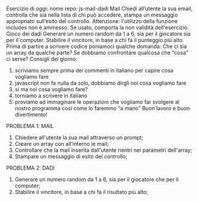 Esercizio di oggi:
nome repo: js-mail-dadi
Mail
Chiedi all’utente la sua email,
controlla che sia nella lista di chi può accedere,
stampa un messaggio appropriato sull’esito del controllo.
Attenzione: l'utilizzo della funzione includes non è ammesso. Se usato, comporta la non validità dell'esercizio.
Gioco dei dadi
Generare un numero random da 1 a 6, sia per il giocatore sia per il computer.
Stabilire il vincitore, in base a chi fa il punteggio più alto.
Prima di partire a scrivere codice poniamoci qualche domanda:
Che ci sia un array da qualche parte?
Se dobbiamo confrontare qualcosa che "cosa" ci serve?
Consigli del giorno:
1. scriviamo sempre prima dei commenti in italiano per capire cosa vogliamo fare
2. javascript non fa nulla da solo, dobbiamo dirgli noi cosa vogliamo fare
3. si ma noi cosa vogliamo fare?
4. torniamo a scrivere in italiano
5. proviamo ad immaginare le operazioni che vogliamo far svolgere al nostro programma così come lo faremmo "a mano"
Buon lavoro e buon divertimento!

PROBLEMA 1: MAIL

1. Chiedere all'utente la sua mail attraverso un prompt;
2. Creare un array con all'interno le mail;
3. Controllare che la mail inserita dall'utente rientri nei parametri dell'array;
4. Stampare un messaggio di esito del controllo;

PROBLEMA 2: DADI

1. Generare un numero random da 1 a 6, sia per il giocatore che per il computer;
2. Stabilire il vincitore, in base a chi fa il risultato più alto; 